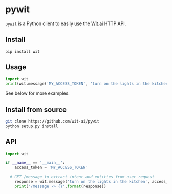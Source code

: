 # pywit

`pywit` is a Python client to easily use the [Wit.ai](http://wit.ai) HTTP API.

## Install

```bash
pip install wit
```

## Usage

```python
import wit
print(wit.message('MY_ACCESS_TOKEN', 'turn on the lights in the kitchen'))
```

See below for more examples.

## Install from source

```bash
git clone https://github.com/wit-ai/pywit
python setup.py install
```

## API

```python
import wit

if __name__ == '__main__':
	access_token = 'MY_ACCESS_TOKEN'

  # GET /message to extract intent and entities from user request
	response = wit.message('turn on the lights in the kitchen', access_token)
	print('/message -> {}'.format(response))
```
